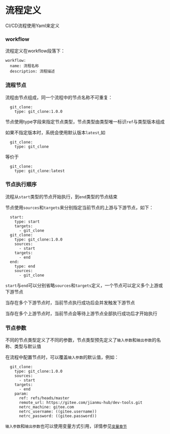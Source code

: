 # 流程定义

CI/CD流程使用Yaml来定义

### workflow

流程定义在workflow段落下：

```
workflow:
  name: 流程名称
  description: 流程描述
```

### 流程节点

流程由节点组成，同一个流程中的节点名称不可重复：

```
  git_clone:
    type: git_clone:1.0.0
```

节点使用type字段来指定节点类型，节点类型由类型唯一标识`ref`与类型版本组成

如果不指定版本时，系统会使用默认版本`latest`,如

```
  git_clone:
    type: git_clone
```

等价于

```
  git_clone:
    type: git_clone:latest
```

### 节点执行顺序

流程从`start`类型的节点开始执行，到`end`类型的节点结束

节点使用`sources`和`targets`来分别指定当前节点的上游与下游节点，如下：

```
  start:
    type: start
    targets:
      - git_clone
  git_clone:
    type: git_clone:1.0.0
    sources:
      - start
    targets:
      - end
  end:
    type: end
    sources:
      - git_clone
```

`start`与`end`可以分别省略`sources`和`targets`定义，一个节点可以定义多个上游或下游节点

当存在多个下游节点时，当前节点执行成功后会并发触发下游节点

当存在多个上游节点时，当前节点会等待上游节点全部执行成功后才开始执行

### 节点参数

不同的节点类型定义了不同的参数，节点类型预先定义了`输入参数`和`输出参数`的名称、类型与默认值

在流程中配置节点时，可以覆盖`输入参数`的默认值，例如：

```
  git_clone:
    type: git_clone:1.0.0
    sources:
      - start
    targets:
      - end
    param:
      ref: refs/heads/master
      remote_url: https://gitee.com/jianmu-hub/dev-tools.git
      netrc_machine: gitee.com
      netrc_username: ((gitee.username))
      netrc_password: ((gitee.password))
```

`输入参数`和`输出参数`也可以使用变量方式引用，详情参见[`变量章节`](vars.md)